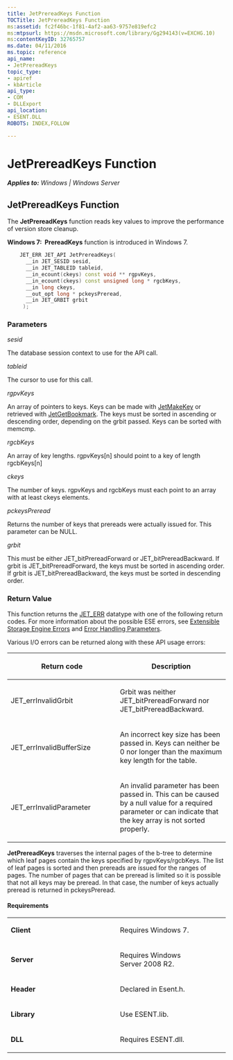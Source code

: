 ```yaml
---
title: JetPrereadKeys Function
TOCTitle: JetPrereadKeys Function
ms:assetid: fc2f46bc-1f81-4af2-aa63-9757e819efc2
ms:mtpsurl: https://msdn.microsoft.com/library/Gg294143(v=EXCHG.10)
ms:contentKeyID: 32765757
ms.date: 04/11/2016
ms.topic: reference
api_name: 
- JetPrereadKeys
topic_type: 
- apiref
- kbArticle
api_type: 
- COM
- DLLExport
api_location: 
- ESENT.DLL
ROBOTS: INDEX,FOLLOW

---
```


# JetPrereadKeys Function


_**Applies to:** Windows | Windows Server_

## JetPrereadKeys Function

The **JetPrereadKeys** function reads key values to improve the performance of version store cleanup.

**Windows 7:  PrereadKeys** function is introduced in Windows 7.

```cpp
    JET_ERR JET_API JetPrereadKeys(
      __in JET_SESID sesid,
      __in JET_TABLEID tableid,
      __in_ecount(ckeys) const void ** rgpvKeys,
      __in_ecount(ckeys) const unsigned long * rgcbKeys,
      __in long ckeys,
      __out_opt long * pckeysPreread,
      __in JET_GRBIT grbit
     );
```

### Parameters

*sesid*

The database session context to use for the API call.

*tableid*

The cursor to use for this call.

*rgpvKeys*

An array of pointers to keys. Keys can be made with [JetMakeKey](./jetmakekey-function.md) or retrieved with [JetGetBookmark](./jetgetbookmark-function.md). The keys must be sorted in ascending or descending order, depending on the grbit passed. Keys can be sorted with memcmp.

*rgcbKeys*

An array of key lengths. rgpvKeys\[n\] should point to a key of length rgcbKeys\[n\]

*ckeys*

The number of keys. rgpvKeys and rgcbKeys must each point to an array with at least ckeys elements.

*pckeysPreread*

Returns the number of keys that prereads were actually issued for. This parameter can be NULL.

*grbit*

This must be either JET_bitPrereadForward or JET_bitPrereadBackward. If grbit is JET_bitPrereadForward, the keys must be sorted in ascending order. If grbit is JET_bitPrereadBackward, the keys must be sorted in descending order.

### Return Value

This function returns the [JET_ERR](./jet-err.md) datatype with one of the following return codes. For more information about the possible ESE errors, see [Extensible Storage Engine Errors](./extensible-storage-engine-errors.md) and [Error Handling Parameters](./error-handling-parameters.md).

Various I/O errors can be returned along with these API usage errors:

<table>
<colgroup>
<col style="width: 50%" />
<col style="width: 50%" />
</colgroup>
<thead>
<tr class="header">
<th><p>Return code</p></th>
<th><p>Description</p></th>
</tr>
</thead>
<tbody>
<tr class="odd">
<td><p>JET_errInvalidGrbit</p></td>
<td><p>Grbit was neither JET_bitPrereadForward nor JET_bitPrereadBackward.</p></td>
</tr>
<tr class="even">
<td><p>JET_errInvalidBufferSize</p></td>
<td><p>An incorrect key size has been passed in. Keys can neither be 0 nor longer than the maximum key length for the table.</p></td>
</tr>
<tr class="odd">
<td><p>JET_errInvalidParameter</p></td>
<td><p>An invalid parameter has been passed in. This can be caused by a null value for a required parameter or can indicate that the key array is not sorted properly.</p></td>
</tr>
</tbody>
</table>


**JetPrereadKeys** traverses the internal pages of the b-tree to determine which leaf pages contain the keys specified by rgpvKeys/rgcbKeys. The list of leaf pages is sorted and then prereads are issued for the ranges of pages. The number of pages that can be preread is limited so it is possible that not all keys may be preread. In that case, the number of keys actually preread is returned in pckeysPreread.

#### Requirements

<table>
<colgroup>
<col style="width: 50%" />
<col style="width: 50%" />
</colgroup>
<tbody>
<tr class="odd">
<td><p><strong>Client</strong></p></td>
<td><p>Requires Windows 7.</p></td>
</tr>
<tr class="even">
<td><p><strong>Server</strong></p></td>
<td><p>Requires Windows Server 2008 R2.</p></td>
</tr>
<tr class="odd">
<td><p><strong>Header</strong></p></td>
<td><p>Declared in Esent.h.</p></td>
</tr>
<tr class="even">
<td><p><strong>Library</strong></p></td>
<td><p>Use ESENT.lib.</p></td>
</tr>
<tr class="odd">
<td><p><strong>DLL</strong></p></td>
<td><p>Requires ESENT.dll.</p></td>
</tr>
</tbody>
</table>